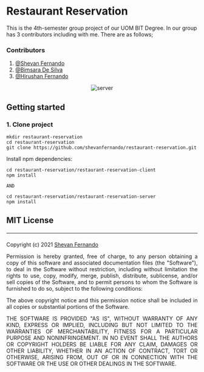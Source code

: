 # Restaurant Reservation

This is the 4th-semester group project of our UOM BIT Degree. In our group has 3 contributors including with me. There
are as follows;

### Contributors

1. [@Shevan Fernando](https://github.com/shevanfernando)
2. [@Bimsara De Silva](https://github.com/bimsaradesilva)
3. [@Hirushan Fernando](https://github.com/Ferdenat)

<p align="center">
<img alt="server" src="https://lh3.googleusercontent.com/3i5fo6Vn-9q91qeEy7RrSOk6ZRvwFNivxH20-oxaDc_VyW0i-M_w9tVlSWVIPPIxjXkO1mt8fo9PFBlOdTzj9mPDDGIsvbwy1FHm8TR_ef0_z8hGyT5vZjTWArTxGlms6WIrNHza=w2400">
</p>

## Getting started

### 1. Clone project

```
mkdir restaurant-reservation
cd restaurant-reservation
git clone https://github.com/shevanfernando/restaurant-reservation.git
```

Install npm dependencies:

```
cd restaurant-reservation/restaurant-reservation-client
npm install

AND

cd restaurant-reservation/restaurant-reservation-server
npm install

```

## MIT License <hr>

Copyright (c) 2021 [Shevan Fernando](`w.k.b.s.t.fernando@gmail.com`)

<p style="text-align: justify">
Permission is hereby granted, free of charge, to any person obtaining a copy
of this software and associated documentation files (the "Software"), to deal
in the Software without restriction, including without limitation the rights
to use, copy, modify, merge, publish, distribute, sublicense, and/or sell
copies of the Software, and to permit persons to whom the Software is
furnished to do so, subject to the following conditions:
</p>
<p style="text-align: justify">
The above copyright notice and this permission notice shall be included in all
copies or substantial portions of the Software.
</p>
<p style="text-align: justify">
THE SOFTWARE IS PROVIDED "AS IS", WITHOUT WARRANTY OF ANY KIND, EXPRESS OR
IMPLIED, INCLUDING BUT NOT LIMITED TO THE WARRANTIES OF MERCHANTABILITY,
FITNESS FOR A PARTICULAR PURPOSE AND NONINFRINGEMENT. IN NO EVENT SHALL THE
AUTHORS OR COPYRIGHT HOLDERS BE LIABLE FOR ANY CLAIM, DAMAGES OR OTHER
LIABILITY, WHETHER IN AN ACTION OF CONTRACT, TORT OR OTHERWISE, ARISING FROM,
OUT OF OR IN CONNECTION WITH THE SOFTWARE OR THE USE OR OTHER DEALINGS IN THE
SOFTWARE.
</p>
